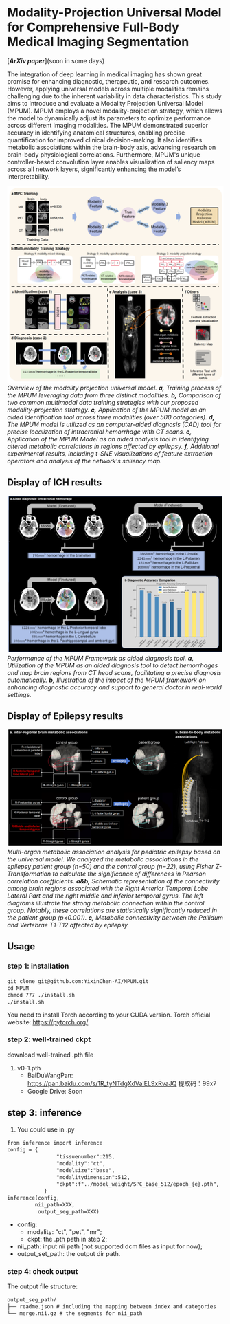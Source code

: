 # Modality-Projection Universal Model for Comprehensive Full-Body Medical Imaging Segmentation

[***ArXiv paper***](soon in some days)

The integration of deep learning in medical imaging has shown great promise for enhancing diagnostic, therapeutic, and research outcomes. However, applying universal models across multiple modalities remains challenging due to the inherent variability in data characteristics. This study aims to introduce and evaluate a Modality Projection Universal Model (MPUM). MPUM employs a novel modality-projection strategy, which allows the model to dynamically adjust its parameters to optimize performance across different imaging modalities. The MPUM demonstrated superior accuracy in identifying anatomical structures, enabling precise quantification for improved clinical decision-making. It also identifies metabolic associations within the brain-body axis, advancing research on brain-body physiological correlations. Furthermore, MPUM's unique controller-based convolution layer enables visualization of saliency maps across all network layers, significantly enhancing the model’s interpretability.

![image](https://github.com/YixinChen-AI/MPUM/blob/main/overview.png)
_Overview of the modality projection universal model. **a,** Training process of the MPUM leveraging data from three distinct modalities. **b,** Comparison of two common multimodal data training strategies with our proposed modality-projection strategy. **c,** Application of the MPUM model as an aided identification tool across three modalities (over 500 categories). **d,** The MPUM model is utilized as an computer-aided diagnosis (CAD) tool for precise localization of intracranial hemorrhage with CT scans. **e,** Application of the MPUM Model as an aided analysis tool in identifying altered metabolic correlations in regions affected by epilepsy. **f,** Additional experimental results, including t-SNE visualizations of feature extraction operators and analysis of the network's saliency map._

## Display of ICH results

![image](https://github.com/YixinChen-AI/MPUM/blob/main/case2.png)
_Performance of the MPUM Framework as aided diagnosis tool. **a,** Utilization of the MPUM as an aided diagnosis tool to detect hemorrhages and map brain regions from CT head scans, facilitating a precise diagnosis automatically. **b,** Illustration of the impact of the MPUM framework on enhancing diagnostic accuracy and support to general doctor in real-world settings._

## Display of Epilepsy results

![image](https://github.com/YixinChen-AI/MPUM/blob/main/qianfoshan.png)
_Multi-organ metabolic association analysis for pediatric epilepsy based on the universal model. We analyzed the metabolic associations in the epilepsy patient group (n=50) and the control group (n=22), using Fisher Z-Transformation to calculate the significance of differences in Pearson correlation coefficients. **a&b,** Schematic representation of the connectivity among brain regions associated with the Right Anterior Temporal Lobe Lateral Part and the right middle and inferior temporal gyrus. The left diagrams illustrate the strong metabolic connection within the control group. Notably, these correlations are statistically significantly reduced in the patient group (p<0.001). **c,** Metabolic connectivity between the Pallidum and Vertebrae T1-T12 affected by epilepsy._

## Usage
### step 1: installation
```
git clone git@github.com:YixinChen-AI/MPUM.git
cd MPUM
chmod 777 ./install.sh
./install.sh
```
You need to install Torch according to your CUDA version. Torch official website: https://pytorch.org/

### step 2: well-trained ckpt
download well-trained .pth file
1. v0-1.pth
   - BaiDuWangPan: https://pan.baidu.com/s/1R_tyNTdgXdVaIEL9xRvaJQ  提取码：99x7 
   - Google Drive: Soon

## step 3: inference
1. You could use in .py
```
from inference import inference
config = {
                "tissuenumber":215,
                "modality":"ct",
                "modelsize":"base",
                "modalitydimension":512,
                "ckpt":f"../model_weight/SPC_base_512/epoch_{e}.pth",
            }
inference(config,
         nii_path=XXX,
          output_seg_path=XXX)
```
- config:
  - modality: "ct", "pet", "mr";
  - ckpt: the .pth path in step 2;
- nii_path: input nii path (not supported dcm files as input for now);
- output_set_path: the output dir path.


### step 4: check output
The output file structure:
```
output_seg_path/
├── readme.json # including the mapping between index and categories
└── merge.nii.gz # the segments for nii_path
```
